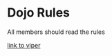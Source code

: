 Dojo Rules
==========

All members should read the rules

[link to viper](https://github.com/deadlyvipers)

